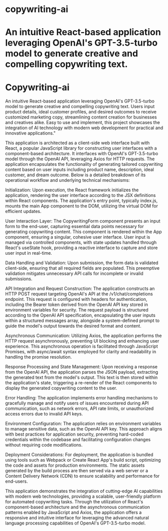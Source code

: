 
# copywriting-ai
An intuitive React-based application leveraging OpenAI's GPT-3.5-turbo model to generate creative and compelling copywriting text.
=======
# Copywriting-ai

An intuitive React-based application leveraging OpenAI's GPT-3.5-turbo model to generate creative and compelling copywriting text. Users input product details, ideal customer profiles, and desired outcomes to receive customized marketing copy, streamlining content creation for businesses and creatives alike. Easy to use and implement, this project showcases the integration of AI technology with modern web development for practical and innovative applications."

This application is architected as a client-side web interface built with React, a popular JavaScript library for constructing user interfaces with a component-based architecture. It interfaces with OpenAI's GPT-3.5-turbo model through the OpenAI API, leveraging Axios for HTTP requests. The application encapsulates the functionality of generating tailored copywriting content based on user inputs including product name, description, ideal customer, and dream outcome. Below is a detailed breakdown of its operational workflow and underlying technical mechanisms:

Initialization: Upon execution, the React framework initializes the application, rendering the user interface according to the JSX definitions within React components. The application's entry point, typically index.js, mounts the main App component to the DOM, utilizing the virtual DOM for efficient updates.

User Interaction Layer: The CopywritingForm component presents an input form to the end-user, capturing essential data points necessary for generating copywriting content. This component is rendered within the App component, ensuring a singular, cohesive user interface. User input is managed via controlled components, with state updates handled through React's useState hook, providing a reactive interface to capture and store user input in real-time.

Data Handling and Validation: Upon submission, the form data is validated client-side, ensuring that all required fields are populated. This preemptive validation mitigates unnecessary API calls for incomplete or invalid submissions.

API Integration and Request Construction: The application constructs an HTTP POST request targeting OpenAI's API at the /v1/chat/completions endpoint. This request is configured with headers for authentication, including the Bearer token derived from the OpenAI API key stored in environment variables for security. The request payload is structured according to the OpenAI API specification, encapsulating the user inputs within a structured messages array, alongside a system-defined prompt to guide the model's output towards the desired format and content.

Asynchronous Communication: Utilizing Axios, the application performs the HTTP request asynchronously, preventing UI blocking and enhancing user experience. This asynchronous operation is facilitated through JavaScript Promises, with async/await syntax employed for clarity and readability in handling the promise resolution.

Response Processing and State Management: Upon receiving a response from the OpenAI API, the application parses the JSON payload, extracting the generated text from the model's output. This text is then stored within the application's state, triggering a re-render of the React components to display the generated copywriting content to the user.

Error Handling: The application implements error handling mechanisms to gracefully manage and notify users of issues encountered during API communication, such as network errors, API rate limits, or unauthorized access errors due to invalid API keys.

Environment Configuration: The application relies on environment variables to manage sensitive data, such as the OpenAI API key. This approach aligns with best practices for application security, preventing hard-coded credentials within the codebase and facilitating configuration changes without requiring code modifications.

Deployment Considerations: For deployment, the application is bundled using tools such as Webpack or Create React App's build script, optimizing the code and assets for production environments. The static assets generated by the build process are then served via a web server or a Content Delivery Network (CDN) to ensure scalability and performance for end-users.

This application demonstrates the integration of cutting-edge AI capabilities with modern web technologies, providing a scalable, user-friendly platform for automated copywriting tasks. Through the utilization of React's component-based architecture and the asynchronous communication patterns enabled by JavaScript and Axios, the application offers a responsive and intuitive interface for leveraging the advanced natural language processing capabilities of OpenAI's GPT-3.5-turbo model.
